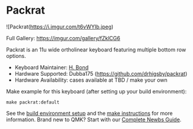 # Packrat

![Packrat(https://i.imgur.com/t6vWYIb.jpeg)

Full Gallery: https://imgur.com/gallery/fZklCG6

Packrat is an 11u wide ortholinear keyboard featuring multiple bottom row options.   

* Keyboard Maintainer: [H. Bond](https://github.com/drhigsby)
* Hardware Supported: Dubba175 (https://github.com/drhigsby/packrat)
* Hardware Availability: cases available at TBD / make your own

Make example for this keyboard (after setting up your build environment):

    make packrat:default

See the [build environment setup](https://docs.qmk.fm/#/getting_started_build_tools) and the [make instructions](https://docs.qmk.fm/#/getting_started_make_guide) for more information. Brand new to QMK? Start with our [Complete Newbs Guide](https://docs.qmk.fm/#/newbs).
